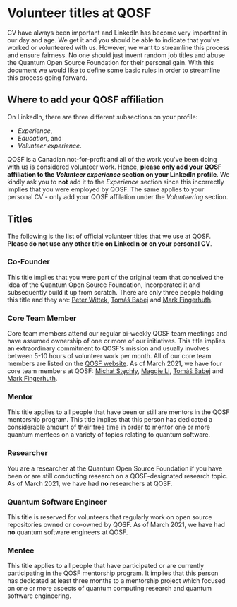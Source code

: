 # Volunteer titles at QOSF

CV have always been important and LinkedIn has become very important in our day and age. We get it and you should be able to indicate that you've worked or volunteered with us.
However, we want to streamline this process and ensure fairness. No one should just invent random job titles and abuse the Quantum Open Source Foundation for their personal gain.
With this document we would like to define some basic rules in order to streamline this process going forward.

## Where to add your QOSF affiliation

On LinkedIn, there are three different subsections on your profile:
- _Experience_,
- _Education_, and
- _Volunteer experience_.

QOSF is a Canadian not-for-profit and all of the work you've been doing with us is considered volunteer work.
Hence, **please only add your QOSF affiliation to the _Volunteer experience_ section on your LinkedIn profile**.
We kindly ask you to **not** add it to the _Experience_ section since this incorrectly implies that you were employed by QOSF.
The same applies to your personal CV - only add your QOSF affilation under the _Volunteering_ section.

## Titles

The following is the list of official volunteer titles that we use at QOSF. **Please do not use any other title on LinkedIn or on your personal CV**.

### Co-Founder
This title implies that you were part of the original team that conceived the
idea of the Quantum Open Source Foundation, incorporated it and subsequently
build it up from scratch. There are only three people holding this title and
they are: [Peter Wittek](https://github.com/peterwittek), [Tomáš Babej](https://github.com/tbabej) and [Mark Fingerhuth](https://github.com/markf94).

### Core Team Member
Core team members attend our regular bi-weekly QOSF team meetings and have
assumed ownership of one or more of our initiatives. This title implies an
extraordinary commitment to QOSF's mission and usually involves between 5-10
hours of volunteer work per month. All of our core team members are listed
on the [QOSF website](https://qosf.org). As of March 2021, we have four core team
members at QOSF: [Michał Stęchły](https://github.com/mstechly), [Maggie Li](https://github.com/lzylili), [Tomáš Babej](https://github.com/tbabej) and [Mark Fingerhuth](https://github.com/markf94).

### Mentor
This title applies to all people that have been or still are mentors in the
QOSF mentorship program. This title implies that this person has dedicated a
considerable amount of their free time in order to mentor one or more quantum
mentees on a variety of topics relating to quantum software.

### Researcher
You are a researcher at the Quantum Open Source Foundation if you
have been or are still conducting research on a QOSF-designated research topic.
As of March 2021, we have had **no** researchers at QOSF.

### Quantum Software Engineer
This title is reserved for volunteers that regularly work on open source
repositories owned or co-owned by QOSF. As of March 2021, we have had **no**
quantum software engineers at QOSF.

### Mentee
This title applies to all people that have participated or are currently
participating in the QOSF mentorship program. It implies that this person has
dedicated at least three months to a mentorship project which focused on one
or more aspects of quantum computing research and quantum software engineering.
